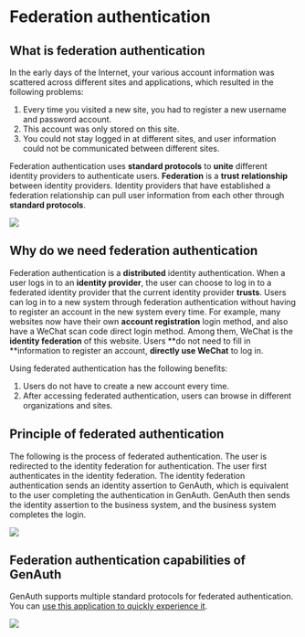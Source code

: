 # Federation authentication

<LastUpdated/>

## What is federation authentication

In the early days of the Internet, your various account information was scattered across different sites and applications, which resulted in the following problems:

1. Every time you visited a new site, you had to register a new username and password account.
2. This account was only stored on this site.
3. You could not stay logged in at different sites, and user information could not be communicated between different sites.

Federation authentication uses **standard protocols** to **unite** different identity providers to authenticate users. **Federation** is a **trust relationship** between identity providers. Identity providers that have established a federation relationship can pull user information from each other through **standard protocols**.

![](~@imagesZhCn/concepts/federation/1-1.png)

## Why do we need federation authentication

Federation authentication is a **distributed** identity authentication. When a user logs in to an **identity provider**, the user can choose to log in to a federated identity provider that the current identity provider **trusts**. Users can log in to a new system through federation authentication without having to register an account in the new system every time. For example, many websites now have their own **account registration** login method, and also have a WeChat scan code direct login method. Among them, WeChat is the **identity federation** of this website. Users **do not need to fill in **information to register an account, **directly use WeChat** to log in.

Using federated authentication has the following benefits:

1. Users do not have to create a new account every time.
2. After accessing federated authentication, users can browse in different organizations and sites.

## Principle of federated authentication

The following is the process of federated authentication. The user is redirected to the identity federation for authentication. The user first authenticates in the identity federation. The identity federation authentication sends an identity assertion to GenAuth, which is equivalent to the user completing the authentication in GenAuth. GenAuth then sends the identity assertion to the business system, and the business system completes the login.

![](~@imagesZhCn/concepts/federation/1-2.png)

## Federation authentication capabilities of GenAuth

GenAuth supports multiple standard protocols for federated authentication. You can [use this application to quickly experience it](https://federation-poc.genauth.ai/).

![](~@imagesZhCn/concepts/federation/1-4.png)

